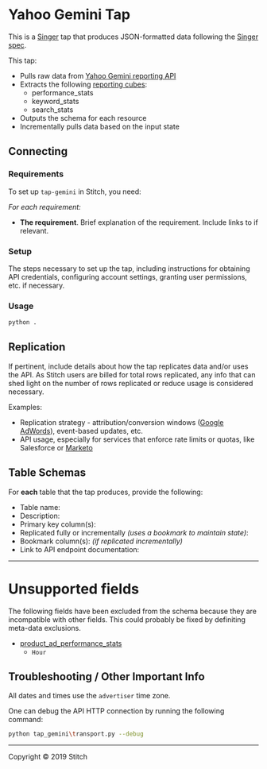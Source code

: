 # Yahoo Gemini Tap

This is a [Singer](https://singer.io) tap that produces JSON-formatted data
following the [Singer spec](https://github.com/singer-io/getting-started/blob/master/SPEC.md).

This tap:

- Pulls raw data from [Yahoo Gemini reporting API](https://developer.yahoo.com/nativeandsearch/guide/reporting/)
- Extracts the following [reporting cubes](https://developer.yahoo.com/nativeandsearch/guide/reporting/cubes/):
    - performance_stats
    - keyword_stats
    - search_stats
- Outputs the schema for each resource
- Incrementally pulls data based on the input state

## Connecting

### Requirements

To set up `tap-gemini` in Stitch, you need:

_For each requirement:_
-  **The requirement**. Brief explanation of the requirement. Include links to if relevant.

### Setup

The steps necessary to set up the tap, including instructions for obtaining API credentials, configuring account settings, granting user permissions, etc. if necessary.

### Usage

```bash
python .
```

## Replication

If pertinent, include details about how the tap replicates data and/or uses the API. As Stitch users are billed for total rows replicated, any info that can shed light on the number of rows replicated or reduce usage is considered necessary.

Examples:

- Replication strategy - attribution/conversion windows ([Google AdWords](https://www.stitchdata.com/docs/integrations/saas/google-adwords#data-extraction-conversion-window)), event-based updates, etc.
- API usage, especially for services that enforce rate limits or quotas, like Salesforce or [Marketo](https://www.stitchdata.com/docs/integrations/saas/marketo#marketo-daily-api-call-limits)

## Table Schemas

For **each** table that the tap produces, provide the following:

- Table name: 
- Description:
- Primary key column(s): 
- Replicated fully or incrementally _(uses a bookmark to maintain state)_:
- Bookmark column(s): _(if replicated incrementally)_ 
- Link to API endpoint documentation:

---

# Unsupported fields

The following fields have been excluded from the schema because they are incompatible with other 
fields. This could probably be fixed by definiting meta-data exclusions.

* [product_ad_performance_stats](https://developer.yahoo.com/nativeandsearch/guide/reporting/cubes/#product-ad-performance-stats)
  - `Hour`

## Troubleshooting / Other Important Info

All dates and times use the `advertiser` time zone.

One can debug the API HTTP connection by running the following command:

```bash
python tap_gemini\transport.py --debug
```

---

Copyright &copy; 2019 Stitch
